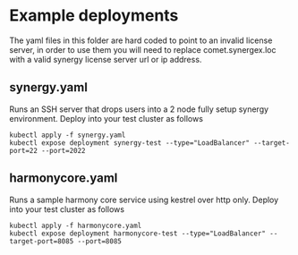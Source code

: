 # Example deployments

The yaml files in this folder are hard coded to point to an invalid license server, in order to use them you will need to replace comet.synergex.loc with a valid synergy license server url or ip address.

## synergy.yaml
Runs an SSH server that drops users into a 2 node fully setup synergy environment. Deploy into your test cluster as follows
```
kubectl apply -f synergy.yaml
kubectl expose deployment synergy-test --type="LoadBalancer" --target-port=22 --port=2022
```

## harmonycore.yaml
Runs a sample harmony core service using kestrel over http only. Deploy into your test cluster as follows
```
kubectl apply -f harmonycore.yaml
kubectl expose deployment harmonycore-test --type="LoadBalancer" --target-port=8085 --port=8085
```
